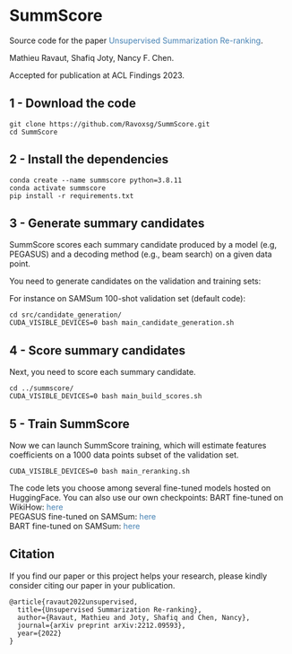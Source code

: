 # SummScore
Source code for the paper <a href="https://arxiv.org/pdf/2212.09593.pdf" style = "text-decoration:none;color:#4682B4">Unsupervised Summarization Re-ranking</a>.

Mathieu Ravaut, Shafiq Joty, Nancy F. Chen.

Accepted for publication at ACL Findings 2023. 

## 1 - Download the code
```
git clone https://github.com/Ravoxsg/SummScore.git
cd SummScore
```

## 2 - Install the dependencies
```
conda create --name summscore python=3.8.11
conda activate summscore
pip install -r requirements.txt
```

## 3 - Generate summary candidates
SummScore scores each summary candidate produced by a model (e.g, PEGASUS) and a decoding method (e.g., beam search) on a given data point. 

You need to generate candidates on the validation and training sets:

For instance on SAMSum 100-shot validation set (default code):
```
cd src/candidate_generation/
CUDA_VISIBLE_DEVICES=0 bash main_candidate_generation.sh
```

## 4 - Score summary candidates
Next, you need to score each summary candidate.

```
cd ../summscore/
CUDA_VISIBLE_DEVICES=0 bash main_build_scores.sh
```

## 5 - Train SummScore
Now we can launch SummScore training, which will estimate features coefficients on a 1000 data points subset of the validation set.

```
CUDA_VISIBLE_DEVICES=0 bash main_reranking.sh
```

The code lets you choose among several fine-tuned models hosted on HuggingFace. You can also use our own checkpoints:
BART fine-tuned on WikiHow: <a href="https://drive.google.com/file/d/1Rb03FYE612wMy9E5GvwxxXfi-SxZPfg3/view?usp=share_link" style = "text-decoration:none;color:#4682B4">here</a>   
PEGASUS fine-tuned on SAMSum: <a href="https://drive.google.com/file/d/1dcDAcg-qTqaP5xWa1f-EUvfxORHTCVps/view?usp=share_link" style = "text-decoration:none;color:#4682B4">here</a>   
BART fine-tuned on SAMSum: <a href="https://drive.google.com/file/d/1OSMws143gfNphHL3smTD7JuDVaKtm5p8/view?usp=share_link" style = "text-decoration:none;color:#4682B4">here</a>   

## Citation
If you find our paper or this project helps your research, please kindly consider citing our paper in your publication.   
```
@article{ravaut2022unsupervised,
  title={Unsupervised Summarization Re-ranking},
  author={Ravaut, Mathieu and Joty, Shafiq and Chen, Nancy},
  journal={arXiv preprint arXiv:2212.09593},
  year={2022}
}


